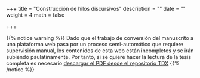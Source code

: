 +++
title = "Construcción de hilos discursivos"
description = ""
date = ""
weight = 4
math = false

+++

{{% notice warning %}}
Dado que el trabajo de conversión del manuscrito a una plataforma web pasa por un proceso semi-automático que requiere supervisión manual, los contenidos de esta web están incompletos y se irán subiendo paulatinamente. Por tanto, si se quiere hacer la lectura de la tesis completa es necesario [descargar el PDF desde el repositorio TDX](https://www.tdx.cat/handle/10803/565533)
{{% /notice %}}
